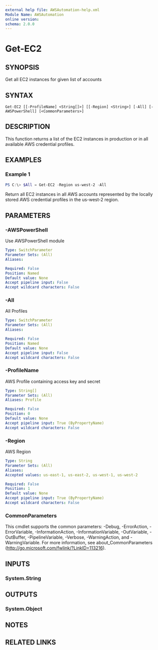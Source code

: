```yaml
---
external help file: AWSAutomation-help.xml
Module Name: AWSAutomation
online version:
schema: 2.0.0
---
```


# Get-EC2

## SYNOPSIS
Get all EC2 instances for given list of accounts

## SYNTAX

```
Get-EC2 [[-ProfileName] <String[]>] [[-Region] <String>] [-All] [-AWSPowerShell] [<CommonParameters>]
```

## DESCRIPTION
This function returns a list of the EC2 instances in production or in all available AWS credential profiles.

## EXAMPLES

### Example 1
```powershell
PS C:\> $All = Get-EC2 -Region us-west-2 -All
```

Return all EC2 instances in all AWS accounts represented by the locally stored AWS credential profiles in the us-west-2 region.

## PARAMETERS

### -AWSPowerShell
Use AWSPowerShell module

```yaml
Type: SwitchParameter
Parameter Sets: (All)
Aliases:

Required: False
Position: Named
Default value: None
Accept pipeline input: False
Accept wildcard characters: False
```

### -All
All Profiles

```yaml
Type: SwitchParameter
Parameter Sets: (All)
Aliases:

Required: False
Position: Named
Default value: None
Accept pipeline input: False
Accept wildcard characters: False
```

### -ProfileName
AWS Profile containing access key and secret

```yaml
Type: String[]
Parameter Sets: (All)
Aliases: Profile

Required: False
Position: 0
Default value: None
Accept pipeline input: True (ByPropertyName)
Accept wildcard characters: False
```

### -Region
AWS Region

```yaml
Type: String
Parameter Sets: (All)
Aliases:
Accepted values: us-east-1, us-east-2, us-west-1, us-west-2

Required: False
Position: 1
Default value: None
Accept pipeline input: True (ByPropertyName)
Accept wildcard characters: False
```

### CommonParameters
This cmdlet supports the common parameters: -Debug, -ErrorAction, -ErrorVariable, -InformationAction, -InformationVariable, -OutVariable, -OutBuffer, -PipelineVariable, -Verbose, -WarningAction, and -WarningVariable.
For more information, see about_CommonParameters (http://go.microsoft.com/fwlink/?LinkID=113216).

## INPUTS

### System.String

## OUTPUTS

### System.Object
## NOTES

## RELATED LINKS

